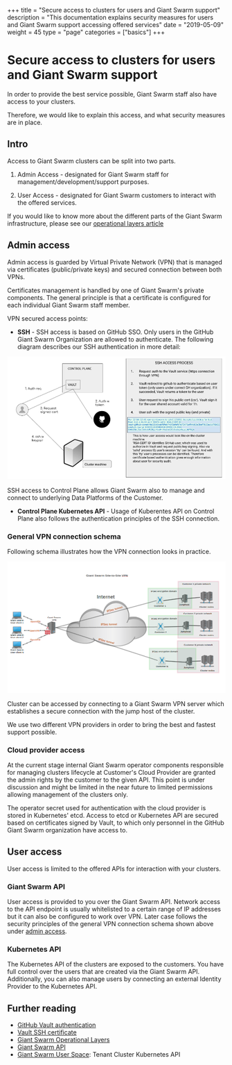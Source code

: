 +++
title = "Secure access to clusters for users and Giant Swarm support"
description = "This documentation explains security measures for users and Giant Swarm support accessing offered services"
date = "2019-05-09"
weight = 45
type = "page"
categories = ["basics"]
+++

# Secure access to clusters for users and Giant Swarm support

In order to provide the best service possible, Giant Swarm staff also have access to your clusters.

Therefore, we would like to explain this access, and what security measures are in place.

## Intro

Access to Giant Swarm clusters can be split into two parts. 

1. Admin Access - designated for Giant Swarm staff for management/development/support purposes.

2. User Access - designated for Giant Swarm customers to interact with the offered services.

If you would like to know more about the different parts of the Giant Swarm infrastructure, please see our [operational layers article](/basics/giant-swarm-operational-layers/)

## Admin access

Admin access is guarded by Virtual Private Network (VPN) that is managed via certificates (public/private keys) and secured connection between both VPNs.

Certificates management is handled by one of Giant Swarm's private components. The general principle is that a certificate is configured for each individual Giant Swarm staff member.

VPN secured access points:

* **SSH** - SSH access is based on GitHub SSO. Only users in the GitHub Giant Swarm Organization are allowed to authenticate. The following diagram describes our SSH authentication in more detail:

![](./ssh_access_process.png)  

  SSH access to Control Plane allows Giant Swarm also to manage and connect to underlying Data Platforms of the Customer.

* **Control Plane Kubernetes API** - Usage of Kuberentes API on Control Plane also follows the authentication principles of the SSH connection.

### General VPN connection schema

Following schema illustrates how the VPN connection looks in practice. 

![](./site-to-site-vpn.png)

Cluster can be accessed by connecting to a Giant Swarm VPN server which establishes a secure connection with the jump host of the cluster.

We use two different VPN providers in order to bring the best and fastest support possible.

### Cloud provider access

At the current stage internal Giant Swarm operator components responsible for managing clusters lifecycle at Customer's Cloud Provider are granted the admin rights by the customer to the given API.
This point is under discussion and might be limited in the near future to limited permissions allowing management of the clusters only.

The operator secret used for authentication with the cloud provider is stored in Kubernetes' etcd.
Access to etcd or Kubernetes API are secured based on certificates signed by Vault, 
to which only personnel in the GitHub Giant Swarm organization have access to.   

## User access

User access is limited to the offered APIs for interaction with your clusters. 

### Giant Swarm API

User access is provided to you over the Giant Swarm API. 
Network access to the API endpoint is usually whitelisted to a certain range of IP addresses but it can also be configured to work over VPN.
Later case follows the security principles of the general VPN connection schema shown above under [admin access](#admin-access).

### Kubernetes API

The Kubernetes API of the clusters are exposed to the customers. You have full control over the users that are created via the Giant Swarm API. Additionally, you can also manage users by connecting an external Identity Provider to the Kubernetes API.

## Further reading

- [GitHub Vault authentication](https://www.vaultproject.io/docs/auth/github.html) 
- [Vault SSH certificate](https://www.vaultproject.io/docs/secrets/ssh/signed-ssh-certificates.html)
- [Giant Swarm Operational Layers](/basics/giant-swarm-operational-layers/)
- [Giant Swarm API](/basics/giant-swarm-operational-layers/#giant-swarm-api)
- [Giant Swarm User Space](/basics/giant-swarm-operational-layers/#userspace): Tenant Cluster Kubernetes API
